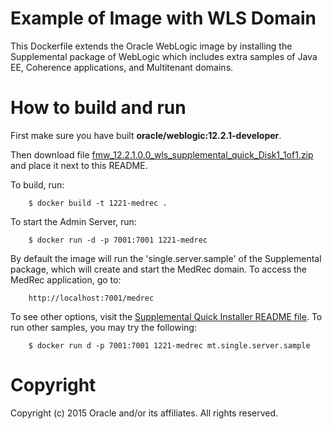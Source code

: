Example of Image with WLS Domain
================================
This Dockerfile extends the Oracle WebLogic image by installing the Supplemental package of WebLogic which includes extra samples of Java EE, Coherence applications, and Multitenant domains.

# How to build and run
First make sure you have built **oracle/weblogic:12.2.1-developer**. 

Then download file [fmw_12.2.1.0.0_wls_supplemental_quick_Disk1_1of1.zip](http://www.oracle.com/technetwork/middleware/weblogic/downloads/wls-for-dev-1703574.html) and place it next to this README.

To build, run:

        $ docker build -t 1221-medrec .

To start the Admin Server, run:

        $ docker run -d -p 7001:7001 1221-medrec

By default the image will run the 'single.server.sample' of the Supplemental package, which will create and start the MedRec domain. To access the MedRec application, go to:

        http://localhost:7001/medrec

To see other options, visit the [Supplemental Quick Installer README file](http://download.oracle.com/otn/nt/middleware/12c/1221/wls_1221_SupplementalQuickInstaller_README.txt). To run other samples, you may try the following:

        $ docker run d -p 7001:7001 1221-medrec mt.single.server.sample

# Copyright
Copyright (c) 2015 Oracle and/or its affiliates. All rights reserved.
